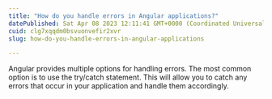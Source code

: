 ```yaml
---
title: "How do you handle errors in Angular applications?"
datePublished: Sat Apr 08 2023 12:11:41 GMT+0000 (Coordinated Universal Time)
cuid: clg7xqqdm0bsvuonvefir2xvr
slug: how-do-you-handle-errors-in-angular-applications

---
```


Angular provides multiple options for handling errors. The most common option is to use the try/catch statement. This will allow you to catch any errors that occur in your application and handle them accordingly.